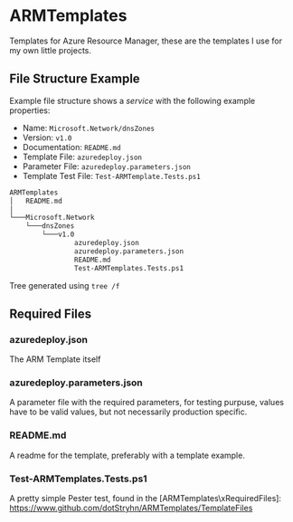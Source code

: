 # ARMTemplates

Templates for Azure Resource Manager, these are the templates I use for my own little projects.

## File Structure Example

Example file structure shows a *service* with the following example properties:

- Name: `Microsoft.Network/dnsZones`
- Version: `v1.0`
- Documentation: `README.md`
- Template File: `azuredeploy.json`
- Parameter File: `azuredeploy.parameters.json`
- Template Test File: `Test-ARMTemplate.Tests.ps1`

```bash
ARMTemplates
│   README.md
│
└───Microsoft.Network
    └───dnsZones
        └───v1.0
                azuredeploy.json
                azuredeploy.parameters.json
                README.md
                Test-ARMTemplates.Tests.ps1
```
Tree generated using ```tree /f```

## Required Files

### azuredeploy.json

The ARM Template itself

### azuredeploy.parameters.json

A parameter file with the required parameters, for testing purpuse, values have to be valid values, but not necessarily production specific.

### README.md

A readme for the template, preferably with a template example.

### Test-ARMTemplates.Tests.ps1

A pretty simple Pester test, found in the [ARMTemplates\xRequiredFiles\]: https://www.github.com/dotStryhn/ARMTemplates/TemplateFiles
